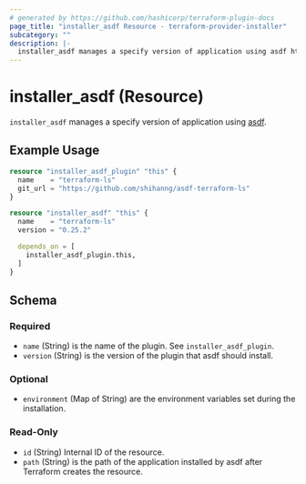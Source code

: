 ```yaml
---
# generated by https://github.com/hashicorp/terraform-plugin-docs
page_title: "installer_asdf Resource - terraform-provider-installer"
subcategory: ""
description: |-
  installer_asdf manages a specify version of application using asdf https://asdf-vm.com/.
---
```


# installer_asdf (Resource)

`installer_asdf` manages a specify version of application using [asdf](https://asdf-vm.com/).

## Example Usage

```terraform
resource "installer_asdf_plugin" "this" {
  name    = "terraform-ls"
  git_url = "https://github.com/shihanng/asdf-terraform-ls"
}

resource "installer_asdf" "this" {
  name    = "terraform-ls"
  version = "0.25.2"

  depends_on = [
    installer_asdf_plugin.this,
  ]
}
```

<!-- schema generated by tfplugindocs -->
## Schema

### Required

- `name` (String) is the name of the plugin. See `installer_asdf_plugin`.
- `version` (String) is the version of the plugin that asdf should install.

### Optional

- `environment` (Map of String) are the environment variables set during the installation.

### Read-Only

- `id` (String) Internal ID of the resource.
- `path` (String) is the path of the application installed by asdf after Terraform creates the resource.


